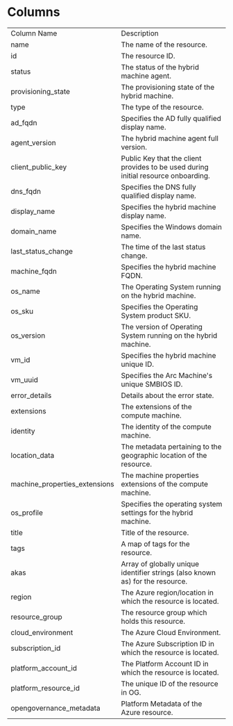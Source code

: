 # Columns  

<table>
	<tr><td>Column Name</td><td>Description</td></tr>
	<tr><td>name</td><td>The name of the resource.</td></tr>
	<tr><td>id</td><td>The resource ID.</td></tr>
	<tr><td>status</td><td>The status of the hybrid machine agent.</td></tr>
	<tr><td>provisioning_state</td><td>The provisioning state of the hybrid machine.</td></tr>
	<tr><td>type</td><td>The type of the resource.</td></tr>
	<tr><td>ad_fqdn</td><td>Specifies the AD fully qualified display name.</td></tr>
	<tr><td>agent_version</td><td>The hybrid machine agent full version.</td></tr>
	<tr><td>client_public_key</td><td>Public Key that the client provides to be used during initial resource onboarding.</td></tr>
	<tr><td>dns_fqdn</td><td>Specifies the DNS fully qualified display name.</td></tr>
	<tr><td>display_name</td><td>Specifies the hybrid machine display name.</td></tr>
	<tr><td>domain_name</td><td>Specifies the Windows domain name.</td></tr>
	<tr><td>last_status_change</td><td>The time of the last status change.</td></tr>
	<tr><td>machine_fqdn</td><td>Specifies the hybrid machine FQDN.</td></tr>
	<tr><td>os_name</td><td>The Operating System running on the hybrid machine.</td></tr>
	<tr><td>os_sku</td><td>Specifies the Operating System product SKU.</td></tr>
	<tr><td>os_version</td><td>The version of Operating System running on the hybrid machine.</td></tr>
	<tr><td>vm_id</td><td>Specifies the hybrid machine unique ID.</td></tr>
	<tr><td>vm_uuid</td><td>Specifies the Arc Machine&#39;s unique SMBIOS ID.</td></tr>
	<tr><td>error_details</td><td>Details about the error state.</td></tr>
	<tr><td>extensions</td><td>The extensions of the compute machine.</td></tr>
	<tr><td>identity</td><td>The identity of the compute machine.</td></tr>
	<tr><td>location_data</td><td>The metadata pertaining to the geographic location of the resource.</td></tr>
	<tr><td>machine_properties_extensions</td><td>The machine properties extensions of the compute machine.</td></tr>
	<tr><td>os_profile</td><td>Specifies the operating system settings for the hybrid machine.</td></tr>
	<tr><td>title</td><td>Title of the resource.</td></tr>
	<tr><td>tags</td><td>A map of tags for the resource.</td></tr>
	<tr><td>akas</td><td>Array of globally unique identifier strings (also known as) for the resource.</td></tr>
	<tr><td>region</td><td>The Azure region/location in which the resource is located.</td></tr>
	<tr><td>resource_group</td><td>The resource group which holds this resource.</td></tr>
	<tr><td>cloud_environment</td><td>The Azure Cloud Environment.</td></tr>
	<tr><td>subscription_id</td><td>The Azure Subscription ID in which the resource is located.</td></tr>
	<tr><td>platform_account_id</td><td>The Platform Account ID in which the resource is located.</td></tr>
	<tr><td>platform_resource_id</td><td>The unique ID of the resource in OG.</td></tr>
	<tr><td>opengovernance_metadata</td><td>Platform Metadata of the Azure resource.</td></tr>
</table>